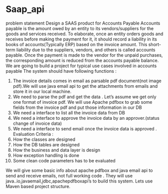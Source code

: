 # Saap_api
problem statement
Design a SAAS product for Accounts Payable 
Accounts payable is the amount owed by an entity to its vendors/suppliers for the goods and services received. To elaborate, once an entity orders goods and receives before making the payment for it, it should record a liability in its books of accounts(Typically ERP) based on the invoice amount. This short-term liability due to the suppliers, vendors, and others is called accounts payable. Once the payment is made to the vendor for the unpaid purchases, the corresponding amount is reduced from the accounts payable balance.
We are going to build a project for typical use cases involved in accounts payable 
The system should have following functions :
1)	The invoice details comes in email as parsable pdf document(not image pdf).We will use java email api to get the attachments from emails and store it in our local machine.
2)	We need to parse the pdf and get the data . Let’s assume we get only one format of invoice pdf. We will use Apache pdfbox to grab some fields from the invoice pdf and put those information in our DB
3)	We need a interface to list all the invoice data from DB
4)	We need a interface to approve the invoice data by an approver.(status change of invoice data)
5)	We need a interface to send email once the invoice data is approved .
Evaluation Criteria :
1)	How the classes are designed
2)	How the DB tables are designed
3)	How the business and data layer is design 
4)	How exception handling is done 
5)	Some clean code parameters has to be evaluated


We will give some basic info about apache pdfbox and java email api to send and receive emails, not full working code . They will use java..io,javaemail,jdbc,apachepdfboxapi’s to build this system. Lets use Maven based project structure.



